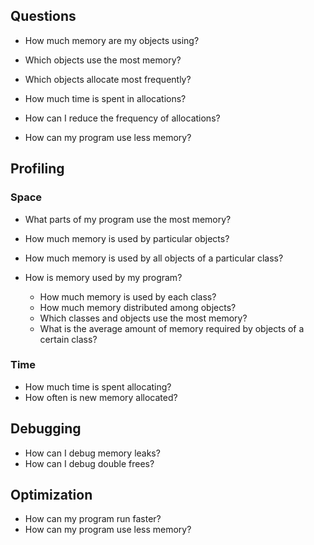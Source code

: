 Questions
---------
* How much memory are my objects using?
* Which objects use the most memory?
* Which objects allocate most frequently?

* How much time is spent in allocations?

* How can I reduce the frequency of allocations?
* How can my program use less memory?


Profiling
---------
### Space
* What parts of my program use the most memory?
* How much memory is used by particular objects?
* How much memory is used by all objects of a particular class?

* How is memory used by my program?
  - How much memory is used by each class?
  - How much memory distributed among objects?
  - Which classes and objects use the most memory?
  - What is the average amount of memory required by objects of a certain
    class?

### Time
* How much time is spent allocating?
* How often is new memory allocated?

Debugging
---------
* How can I debug memory leaks?
* How can I debug double frees?

Optimization
------------
* How can my program run faster?
* How can my program use less memory?

